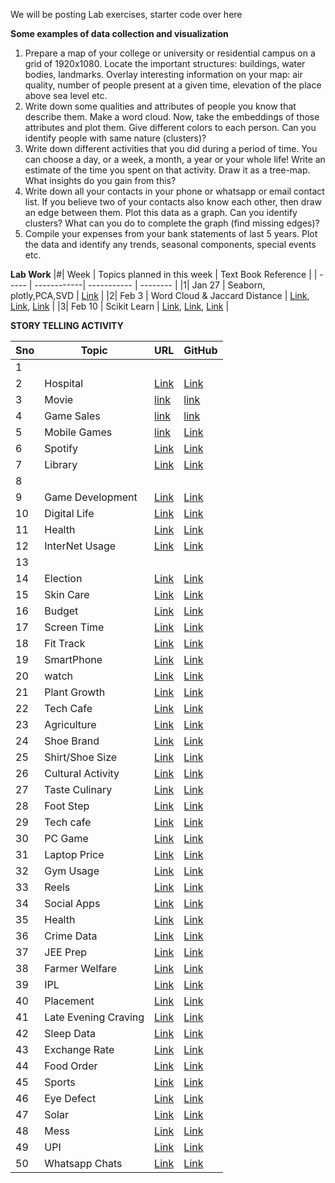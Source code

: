 We will be posting Lab exercises, starter code over here

**Some examples of data collection and visualization**
1.	Prepare a map of your college or university or residential campus on a grid of 1920x1080. Locate the important structures: buildings, water bodies, landmarks. Overlay interesting information on your map: air quality, number of people present at a given time, elevation of the place above sea level etc.
2.	Write down some qualities and attributes of people you know that describe them. Make a word cloud. Now, take the embeddings of those attributes and plot them. Give different colors to each person. Can you identify people with same nature (clusters)?
3.	Write down different activities that you did during a period of time. You can choose a day, or a week, a month, a year or your whole life! Write an estimate of the time you spent on that activity. Draw it as a tree-map. What insights do you gain from this?
4.	Write down all your contacts in your phone or whatsapp or email contact list. If you believe two of your contacts also know each other, then draw an edge between them. Plot this data as a graph. Can you identify clusters? What can you do to complete the graph (find missing edges)?
5.	Compile your expenses from your bank statements of last 5 years. Plot the data and identify any trends, seasonal components, special events etc.


**Lab Work**
|#| Week   | Topics planned in this week | Text Book Reference |
| ----- | ------------| ----------- | -------- |
|1|  Jan 27  | Seaborn, plotly,PCA,SVD | [Link](https://github.com/gagan-iitb/DataAnalyticsAndVisualization/blob/main/Lab-W25/Seaborn_Plotly_27_Jan_2025.ipynb) |
|2|  Feb 3   | Word Cloud & Jaccard Distance | [Link](https://github.com/gagan-iitb/DataAnalyticsAndVisualization/blob/main/Lab-W25/Word_cloud.ipynb), [Link](https://github.com/gagan-iitb/DataAnalyticsAndVisualization/blob/main/Lab-W25/Word_cloud_2.ipynb), [Link](https://github.com/gagan-iitb/DataAnalyticsAndVisualization/blob/main/Lab-W25/jaccard_Distance.ipynb) |
|3|  Feb  10   | Scikit Learn | [Link](https://github.com/gagan-iitb/DataAnalyticsAndVisualization/blob/main/Lab-W25/Scikit_learn.ipynb), [Link](https://github.com/gagan-iitb/DataAnalyticsAndVisualization/blob/main/Lab-W25/Lab_Scikit_Learn.pdf), [Link](https://github.com/gagan-iitb/DataAnalyticsAndVisualization/blob/main/Lab-W25/mnist_dataset.ipynb) |



**STORY TELLING ACTIVITY**

|Sno| Topic  | URL | GitHub |
| ----- | ------------| --------- | ---------- |
|1|   |         |             |
|2|  Hospital  | [Link](https://hr-analysisds250.streamlit.app) | [Link](https://github.com/aayushkatariaa/HR-analysis)  |
|3|   Movie    | [link](https://motabhaistorytelling.vercel.app/) | [link](https://github.com/Abhigyan6091/Story-Telling-) | 
|4|   Game Sales | [link](https://datastorybyajay.netlify.app)  | [link](https://github.com/AjayChikate/DAV-PROJECT)  | 
|5|   Mobile Games  | [link](https://game-survey-dusky.vercel.app)  | [Link](https://github.com/Akshats-git/Learning-React/tree/main/08StoryTelling_Akshat)  |
|6| Spotify  | [Link](https://dsl-251-story-with-data.vercel.app/)  | [Link](https://github.com/amaydixit11/DSL251-story-with-data)  |
|7|  Library  | [Link](https://library-analysis.vercel.app/)  | [Link](https://github.com/Anamikarajesh/Library-Analysis)  |
|8|           |                 |            |   
|9|  Game Development | [Link](https://admirable-semolina-0de399.netlify.app)  | [Link](https://github.com/HERO310/Story_telling_with_data)  | 
|10|  Digital Life   |  [Link](https://diving-into-data.vercel.app)  | [Link](https://github.com/Prabhu0305/diving-into-data/tree/main/project)  |
|11|  Health  |  [Link](https://dsp252-mini-project-1.vercel.app)   | [Link](https://github.com/ashutosh229/dsp252-mini-project-1)  |
|12|  InterNet Usage  |  [Link](https://student-internet.vercel.app)  | [Link](https://github.com/balthireethika/student-internet)  | 
|13|         |                                                 |                                                 | 
|14|  Election  | [Link](https://electionsdataanalysis.vercel.app/)  | [Link](https://github.com/az-raei/electionsdataanalysis) | 
|15|  Skin Care  | [Link](https://exciting-sealion.static.domains/skincare)  | [Link](https://github.com/sirichandanaa-hub/skincare)  |
|16|  Budget  | [Link](https://harlequin-verina-80.tiiny.site)  | [Link](https://github.com/Srividhya252006/StoryTelling)  |
|17|  Screen Time | [Link](https://mini-project-alpha-lilac.vercel.app)  | [Link](https://github.com/Devendarrathod1/mini-project/tree/afaf8048a7d55dd7b8ebf1ec61eb9803cbcf5c09/project)  |
|18|  Fit Track  | [Link](https://v0-next-js-charts-3xcvuc.vercel.app/)  | [Link](https://github.com/Dheemanth10/DAV250)  | 
|19|  SmartPhone  | [Link](https://dav-mini-project-88l6.vercel.app)  | [Link](https://github.com/farhan11166/DAV_MINI_PROJECT)  |
|20|  watch   | [Link](https://dav-storytelling-nikhilesh.vercel.app)  |  [Link](https://github.com/nikhilesh-git/dav-storytelling-nikhilesh.git)  | 
|21|  Plant Growth  | [Link](https://dav-story-telling.vercel.app)  | [Link](https://github.com/himanshikh/DAV-story-telling-.git)  | 
|22|  Tech Cafe  | [Link](https://tech-cafe-data-analyse.vercel.app/)   | [Link](https://github.com/jiyaa25)   | 
|23| Agriculture  |  [Link](https://story-dav.onrender.com)  |  [Link](https://github.com/ganeshkanyadara/Story)  | 
|24|  Shoe Brand  | [Link](https://miniprojectondata.vercel.app/)  | [Link](https://github.com/Venkat-1905/miniprojectondata.git)  |
|25|   Shirt/Shoe Size  | [Link](https://dav-datastorytelling.onrender.com)  | [Link](https://github.com/Kesav73/DAV_StoryTelling)  | 
|26|  Cultural Activity   | [Link](https://sunil-dav-sunils-projects-be9459c0.vercel.app)  | [Link](https://github.com/Sunil0012/Sunil)  |
|27|  Taste Culinary  | [Link](https://dav-story-1.vercel.app/)   | [Link](https://dav-story-1.vercel.app)  |
|28|  Foot Step  | [Link](https://boisterous-concha-295cce.netlify.app)  | [Link](https://github.com/kinshuk18/KinshukGupta_12341190_Story_Telling_with_Data)  |
|29|   Tech cafe   | [Link](https://dav-story.onrender.com)   | [Link](https://github.com/KunalSewal/DAV-Story)  |
|30|   PC Game  | [Link](https://nikhil-shrey.github.io/pc-games-analysis/)  | [Link](https://github.com/NIKHIL-SHREY/pc-games-analysis)  |
|31|  Laptop Price  | [Link](https://effortless-sorbet-71269b.netlify.app)  |  [Link](https://github.com/Pobitro-B/Storytelling)   |
|32|   Gym Usage  |  [Link](https://storytellingwithdata.vercel.app/)   | [Link](https://github.com/Rahul5977/Learning-React/tree/main/07reactRouter)  |
|33|  Reels   | [Link](https://story-telling-with-data-by-rajeev.vercel.app/)  |  [Link](https://github.com/rajeev-sr/story-telling-with-data)    |
|34|   Social Apps  | [Link](https://sparkly-zabaione-13941f.netlify.app)   | [Link](https://github.com/Chetan10R15/story)      |
|35|   Health   | [Link](https://da-vprject.vercel.app)   |  [Link](https://github.com/chaitanyakumarAI/DAVprject.git)   |
|36|   Crime Data  | [Link](https://crimedataanal.vercel.app/)  | [Link](https://github.com/krish1809/Crime_data_analysis)  |
|37|   JEE Prep   | [Link](https://dav-storytelling-jee.vercel.app/)  | [Link](https://github.com/katoch30/DAV-Storytelling-JEE.git)  |
|38|   Farmer Welfare   |  [Link](https://rohitraghuwanshistorywithdata.netlify.app)   | [Link](https://github.com/rohitraghuwanshi07/Story-Telling-with-data)  |
|39|   IPL   | [Link](https://davsarthak.netlify.app/)  |  [Link](https://github.com/Sarthak-GS/DAVweb)   | 
|40|   Placement   |[Link](https://mini-project-f3dc.onrender.com)   | [Link](https://github.com/sashankL-01/Mini-project)    |
|41|   Late Evening Craving   |  [Link](https://datastorybyshashank.netlify.app/)   |  [Link](https://github.com/iamshashankyadav/data_story_website.git)   | 
|42|   Sleep Data  |  [Link](https://shourya11223.github.io/Story-telling-with-data/)   |  [Link](https://github.com/Shourya11223/Story-telling-with-data)   | 
|43|  Exchange Rate  |  [Link](https://gleaming-jalebi-eaee55.netlify.app)   |   [Link](https://github.com/SidheshKumarPatra/Data-Analytics-and-Visualization-Project)   |
|44|   Food Order   |  [Link](https://davstorytelling-sreyachitluru.streamlit.app/Swiggy_Vs._Zomato)   |   [Link](https://github.com/sreyachitluru/DAV_Story_Telling)   |
|45|  Sports   | [Link](https://suraj026.github.io/Story-Telling-with-Data/)   |   [Link](https://github.com/Suraj026/Story-Telling-with-Data.git)   | 
|46|   Eye Defect   | [Link](https://terabyte05.github.io/DAV_251_Eye_Defect_Survey/)    |  [Link](https://github.com/TERABYTE05/DAV_251_Eye_Defect_Survey)   |
|47|  Solar  |  [Link](https://solar-taupe-three.vercel.app/)   | [Link](https://github.com/Ishupawar081/solar-)   |
|48|   Mess  | [Link](https://combinedmessanalysis.netlify.app/)   | [Link](https://github.com/VARUN3WARE/Mess-Analysis/tree/main)   |
|49|   UPI   | [Link](https://dav-story-telling.onrender.com/)   |  [Link](https://github.com/virtualvasu/DAV-story-telling)    |
|50|  Whatsapp Chats   | [Link](https://davstorytellingkoosh.streamlit.app/)    |  [Link](https://github.com/Koosh18/KooshGupta_Whatsapp_Chat_Analysis)  |













